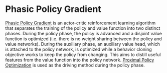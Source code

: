 [1]: https://arxiv.org/pdf/2009.04416.pdf

# Phasic Policy Gradient

[Phasic Policy Gradient][1] is an actor-critic reinforcement learning algorithm that separates the training of the
policy and value function into two distinct phases. During the policy phase, the policy is advanced and a disjoint
value function is optimized (i.e. there is no weight sharing between the policy and value networks).  During the
auxiliary phase, an auxiliary value head, which is attached to the policy network, is optimized while a behavior
cloning objective works to keep the policy from changing. This aims to distill useful features from the value function
into the policy network. [Proximal Policy Optimization](../ppo) is used as the driving method during the
policy phase.
